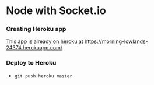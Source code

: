 # Node with Socket.io

### Creating Heroku app
This app is already on heroku at https://morning-lowlands-24374.herokuapp.com/

### Deploy to Heroku
- `git push heroku master`
